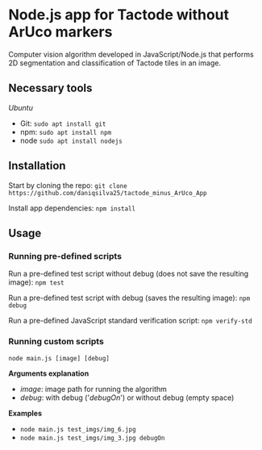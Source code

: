 # Node.js app for Tactode without ArUco markers
Computer vision algorithm developed in JavaScript/Node.js that performs 2D segmentation and classification of Tactode tiles in an image.

## Necessary tools
*Ubuntu*
- Git: `sudo apt install git`
- npm: `sudo apt install npm`
- node `sudo apt install nodejs`

## Installation
Start by cloning the repo: `git clone https://github.com/daniqsilva25/tactode_minus_ArUco_App`

Install app dependencies: `npm install`

## Usage
### Running pre-defined scripts
Run a pre-defined test script without debug (does not save the resulting image): `npm test`

Run a pre-defined test script with debug (saves the resulting image): `npm debug`

Run a pre-defined JavaScript standard verification script: `npm verify-std`

### Running custom scripts
`node main.js [image] [debug]`

**Arguments explanation**
- *image*: image path for running the algorithm
- *debug*: with debug ('_debugOn_') or without debug (empty space)

**Examples**
- `node main.js test_imgs/img_6.jpg`
- `node main.js test_imgs/img_3.jpg debugOn`

